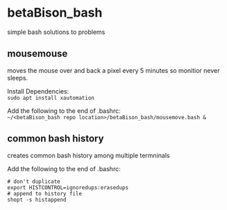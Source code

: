 # betaBison_bash
simple bash solutions to problems

## mousemouse
moves the mouse over and back a pixel every 5 minutes so monitior never sleeps.  
  
Install Dependencies:  
`sudo apt install xautomation`  
  
Add the following to the end of .bashrc:   
`~/<betaBison_bash repo location>/betaBison_bash/mousemove.bash &`

## common bash history
creates common bash history among multiple termninals  
  
Add the following to the end of .bashrc:  
```
# don't duplicate
export HISTCONTROL=ignoredups:erasedups
# append to history file
shopt -s histappend
```

